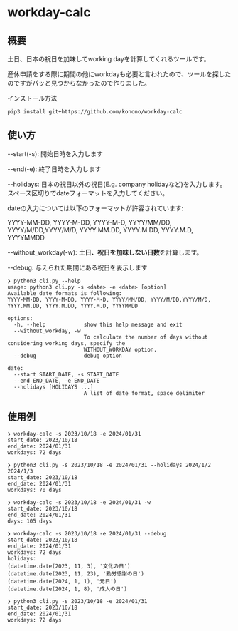 # workday-calc
## 概要
土日、日本の祝日を加味してworking dayを計算してくれるツールです。

産休申請をする際に期間の他にworkdayも必要と言われたので、ツールを探したのですがパッと見つからなかったので作りました。

インストール方法
```
pip3 install git+https://github.com/konono/workday-calc
```

## 使い方
--start(-s): 開始日時を入力します

--end(-e): 終了日時を入力します

--holidays: 日本の祝日以外の祝日(E.g. company holidayなど)を入力します。スペース区切りでdateフォーマットを入力してください。

dateの入力については以下のフォーマットが許容されています:

YYYY-MM-DD, YYYY-M-DD, YYYY-M-D, YYYY/MM/DD, YYYY/M/DD,YYYY/M/D, YYYY.MM.DD, YYYY.M.DD, YYYY.M.D, YYYYMMDD


--without_workday(-w): **土日、祝日を加味しない日数**を計算します。

--debug: 与えられた期間にある祝日を表示します

```
❯ python3 cli.py --help
usage: python3 cli.py -s <date> -e <date> [option]
Available date formats is following:
YYYY-MM-DD, YYYY-M-DD, YYYY-M-D, YYYY/MM/DD, YYYY/M/DD,YYYY/M/D, YYYY.MM.DD, YYYY.M.DD, YYYY.M.D, YYYYMMDD

options:
  -h, --help            show this help message and exit
  --without_workday, -w
                        To calculate the number of days without considering working days, specify the
                        WITHOUT_WORKDAY option.
  --debug               debug option

date:
  --start START_DATE, -s START_DATE
  --end END_DATE, -e END_DATE
  --holidays [HOLIDAYS ...]
                        A list of date format, space delimiter
```

## 使用例

```
❯ workday-calc -s 2023/10/18 -e 2024/01/31
start_date: 2023/10/18
end_date: 2024/01/31
workdays: 72 days

❯ python3 cli.py -s 2023/10/18 -e 2024/01/31 --holidays 2024/1/2 2024/1/3
start_date: 2023/10/18
end_date: 2024/01/31
workdays: 70 days

❯ workday-calc -s 2023/10/18 -e 2024/01/31 -w
start_date: 2023/10/18
end_date: 2024/01/31
days: 105 days

❯ workday-calc -s 2023/10/18 -e 2024/01/31 --debug
start_date: 2023/10/18
end_date: 2024/01/31
workdays: 72 days
holidays:
(datetime.date(2023, 11, 3), '文化の日')
(datetime.date(2023, 11, 23), '勤労感謝の日')
(datetime.date(2024, 1, 1), '元日')
(datetime.date(2024, 1, 8), '成人の日')

❯ python3 cli.py -s 2023/10/18 -e 2024/01/31
start_date: 2023/10/18
end_date: 2024/01/31
workdays: 72 days
```
